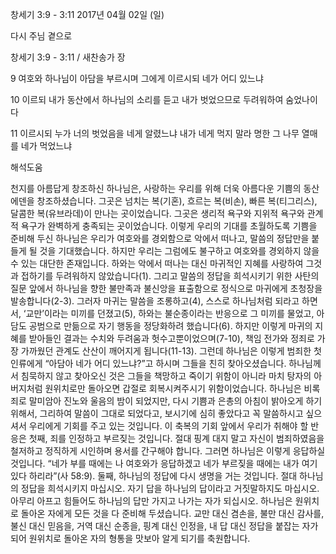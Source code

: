 창세기 3:9 - 3:11 
2017년 04월 02일 (일)

다시 주님 곁으로



창세기 3:9 - 3:11 / 새찬송가  장

9 여호와 하나님이 아담을 부르시며 그에게 이르시되 네가 어디 있느냐

10 이르되 내가 동산에서 하나님의 소리를 듣고 내가 벗었으므로 두려워하여 숨었나이다

11 이르시되 누가 너의 벗었음을 네게 알렸느냐 내가 네게 먹지 말라 명한 그 나무 열매를 네가 먹었느냐

해석도움





천지를 아름답게 창조하신 하나님은, 사랑하는 우리를 위해 더욱 아름다운 기쁨의 동산 에덴을 창조하셨습니다. 그곳은 넘치는 복(기혼), 흐르는 복(비손), 빠른 복(티그리스), 달콤한 복(유브라데)이 만나는 곳이었습니다. 그곳은 생리적 욕구와 지위적 욕구와 관계적 욕구가 완벽하게 충족되는 곳이었습니다. 이렇게 우리의 기대를 초월하도록 기쁨을 준비해 두신 하나님은 우리가 여호와를 경외함으로 악에서 떠나고, 말씀의 정답만을 붙들게 될 것을 기대했습니다. 하지만 우리는 그럼에도 불구하고 여호와를 경외하지 않을 수 있는 대단한 존재입니다. 하와는 악에서 떠나는 대신 마귀적인 지혜를 사랑하여 그것과 접하기를 두려워하지 않았습니다(1). 그리고 말씀의 정답을 희석시키기 위한 사탄의 질문 앞에서 하나님을 향한 불만족과 불신앙을 표출함으로 정식으로 마귀에게 초청장을 발송합니다(2-3). 그러자 마귀는 말씀을 조롱하고(4), 스스로 하나님처럼 되라고 하면서, ‘교만’이라는 미끼를 던졌고(5), 하와는 불순종이라는 반응으로 그 미끼를 물었고, 아담도 공범으로 만듦으로 자기 행동을 정당화하려 했습니다(6). 하지만 이렇게 마귀의 지혜를 받아들인 결과는 수치와 두려움과 헛수고뿐이었으며(7-10), 책임 전가와 정죄로 가장 가까웠던 관계도 산산이 깨어지게 됩니다(11-13). 그런데 하나님은 이렇게 범죄한 첫 인류에게 “아담아 네가 어디 있느냐?”고 하시며 그들을 친히 찾아오셨습니다. 하나님께서 침묵하지 않고 찾아오신 것은 그들을 책망하고 죽이기 위함이 아니라 마치 탕자의 아버지처럼 원위치로만 돌아오면 갑절로 회복시켜주시기 위함이었습니다. 하나님은 비록 죄로 말미암아 진노와 울음의 밤이 되었지만, 다시 기쁨과 은총의 아침이 밝아오게 하기 위해서, 그리하여 말씀이 그대로 되었다고, 보시기에 심히 좋았다고 꼭 말씀하시고 싶으셔서 우리에게 기회를 주고 있는 것입니다. 이 축복의 기회 앞에서 우리가 취해야 할 반응은 첫째, 죄를 인정하고 부르짖는 것입니다. 절대 핑계 대지 말고 자신이 범죄하였음을 철저하고 정직하게 시인하며 용서를 간구해야 합니다. 그러면 하나님은 이렇게 응답하실 것입니다. “네가 부를 때에는 나 여호와가 응답하겠고 네가 부르짖을 때에는 내가 여기 있다 하리라”(사 58:9). 둘째, 하나님의 정답에 다시 생명을 거는 것입니다. 절대 하나님의 정답을 희석시키지 마십시오. 자기 답을 하나님의 답이라고 거짓말하지도 마십시오. 아무리 아프고 힘들어도 하나님의 답만 가지고 나가는 자가 되십시오. 하나님은 원위치로 돌아온 자에게 모든 것을 다 준비해 두셨습니다. 교만 대신 겸손을, 불만 대신 감사를, 불신 대신 믿음을, 거역 대신 순종을, 핑계 대신 인정을, 내 답 대신 정답을 붙잡는 자가 되어 원위치로 돌아온 자의 형통을 맛보아 알게 되기를 축원합니다.